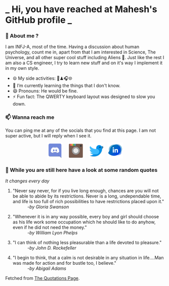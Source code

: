 # **_ Hi, you have reached at Mahesh's GitHub profile _**
### 🌸 About me ?
I am INFJ-A, most of the time. Having a discussion about human psychology, count me in, apart from that I am interested in Science, The Universe, and all other super cool stuff including Aliens 🤫. Just like the rest I am also a CS engineer, I try to learn new stuff and on it's way I implement it in my own style. 
- ☮ My side activities: 🎨♟🎧🌐
- 🌱 I’m currently learning the things that I don't know.
- 😄 Pronouns: He would be fine.
- ⚡ Fun fact: The QWERTY keyboard layout was designed to slow you down.

### 📫 Wanna reach me
You can ping me at any of the socials that you find at this page. I am not super active, but I will reply when I see it.
<p align="center">
<a href="https://discordapp.com/users/733328856957714472"><img src="./Assets/Papirus-Team-Papirus-Apps-Discord.svg" height="50px" width="50px" ></a>&nbsp; &nbsp;  
<a href ="https://instagram.com/obl1v_on"><img src="./Assets/Papirus-Team-Papirus-Apps-Instagram.svg" height="50px" width="50px" ></a>&nbsp;  &nbsp; 
<a href ="https://twitter.com/MaheshN2000"><img src="./Assets/Papirus-Team-Papirus-Apps-Twitter.svg" height ="50px" width="50px" ></a>&nbsp;
<a href ="https://linkedin.com/in/mahesh2000"><img src="./Assets/in.png" height ="50px" width="50px" ></a>

</p>



### 🔰 While you are still here have a look at some random quotes
*It changes every day*

<!-- BLOG-POST-LIST:START -->
 1.  "Never say never, for if you live long enough, chances are you will not be able to abide by its restrictions. Never is a long, undependable time, and life is too full of rich possibilities to have restrictions placed upon it." <br> &emsp;&emsp;&emsp; <i>-by Gloria Swanson</i> 

 2.  "Whenever it is in any way possible, every boy and girl should choose as his life work some occupation which he should like to do anyhow, even if he did not need the money." <br> &emsp;&emsp;&emsp; <i>-by William Lyon Phelps</i> 

 3.  "I can think of nothing less pleasurable than a life devoted to pleasure." <br> &emsp;&emsp;&emsp; <i>-by John D. Rockefeller</i> 

 4.  "I begin to think, that a calm is not desirable in any situation in life....Man was made for action and for bustle too, I believe." <br> &emsp;&emsp;&emsp; <i>-by Abigail Adams</i> 
<!-- BLOG-POST-LIST:END -->
Fetched from <a href="http://www.quotationspage.com/data/mqotd.rss"> The Quotations Page</a>.
<!-- The above quotes are fetched from " http://www.quotationspage.com/data/mqotd.rss " and the github action used was gautamkrishnar/blog-post-workflow@master -->
